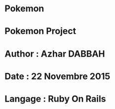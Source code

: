 # Pokemon 
# Pokemon Project 
# Author	: Azhar DABBAH 
# Date  	: 22 Novembre 2015
# Langage 	:  Ruby On Rails